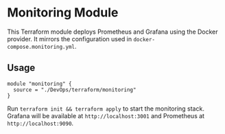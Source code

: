 # Monitoring Module

This Terraform module deploys Prometheus and Grafana using the Docker provider.
It mirrors the configuration used in `docker-compose.monitoring.yml`.

## Usage

```hcl
module "monitoring" {
  source = "./DevOps/terraform/monitoring"
}
```

Run `terraform init && terraform apply` to start the monitoring stack.
Grafana will be available at `http://localhost:3001` and Prometheus at `http://localhost:9090`.

